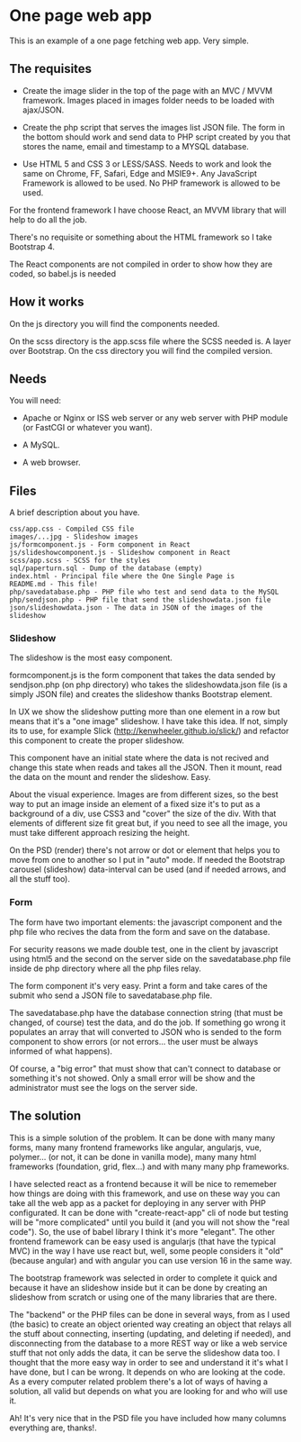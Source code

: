 # One page web app

This is an example of a one page fetching web app. Very simple.

## The requisites

- Create the image slider in the top of the page with an MVC / MVVM framework. Images placed in images folder needs to be loaded with ajax/JSON.

- Create the php script that serves the images list JSON file. The form in the bottom should work and send data to PHP script created by you that stores the name, email and timestamp to a MYSQL database.

- Use HTML 5 and CSS 3 or LESS/SASS.  Needs to work and look the same on Chrome, FF, Safari, Edge and MSIE9+. Any JavaScript Framework is allowed to be used. No PHP framework is allowed to be used.

For the frontend framework I have choose React, an MVVM library that will help to do all the job.

There's no requisite or something about the HTML framework so I take Bootstrap 4.

The React components are not compiled in order to show how they are coded, so babel.js is needed

## How it works

On the js directory you will find the components needed.

On the scss directory is the app.scss file where the SCSS needed is. A layer over Bootstrap. On the css directory you will find the compiled version.

## Needs

You will need:

- Apache or Nginx or ISS web server or any web server with PHP module (or FastCGI or whatever you want).

- A MySQL.

- A web browser.

## Files

A brief description about you have.

```
css/app.css - Compiled CSS file
images/...jpg - Slideshow images
js/formcomponent.js - Form component in React
js/slideshowcomponent.js - Slideshow component in React
scss/app.scss - SCSS for the styles
sql/paperturn.sql - Dump of the database (empty)
index.html - Principal file where the One Single Page is
README.md - This file!
php/savedatabase.php - PHP file who test and send data to the MySQL
php/sendjson.php - PHP file that send the slideshowdata.json file
json/slideshowdata.json - The data in JSON of the images of the slideshow
```

### Slideshow

The slideshow is the most easy component.

formcomponent.js is the form component that takes the data sended by sendjson.php (on php directory) who takes the slideshowdata.json file (is a simply JSON file) and creates the slideshow thanks Bootstrap element.

In UX we show the slideshow putting more than one element in a row but means that it's a "one image" slideshow. I have take this idea. If not, simply its to use, for example Slick (http://kenwheeler.github.io/slick/) and refactor this component to create the proper slideshow.

This component have an initial state where the data is not recived and change this state when reads and takes all the JSON. Then it mount, read the data on the mount and render the slideshow. Easy.

About the visual experience. Images are from different sizes, so the best way to put an image inside an element of a fixed size it's to put as a background of a div, use CSS3 and "cover" the size of the div. With that elements of different size fit great but, if you need to see all the image, you must take different approach resizing the height.

On the PSD (render) there's not arrow or dot or element that helps you to move from one to another so I put in "auto" mode. If needed the Bootstrap carousel (slideshow) data-interval can be used (and if needed arrows, and all the stuff too).

### Form

The form have two important elements: the javascript component and the php file who recives the data from the form and save on the database.

For security reasons we made double test, one in the client by javascript using html5 and the second on the server side on the savedatabase.php file inside de php directory where all the php files relay.

The form component it's very easy. Print a form and take cares of the submit who send a JSON file to savedatabase.php file.

The savedatabase.php have the database connection string (that must be changed, of course) test the data, and do the job. If something go wrong it populates an array that will converted to JSON who is sended to the form component to show errors (or not errors... the user must be always informed of what happens).

Of course, a "big error" that must show that can't connect to database or something it's not showed. Only a small error will be show and the administrator must see the logs on the server side.

## The solution

This is a simple solution of the problem. It can be done with many many forms, many many frontend frameworks like angular, angularjs, vue, polymer... (or not, it can be done in vanilla mode), many many html frameworks (foundation, grid, flex...) and with many many php frameworks.

I have selected react as a frontend because it will be nice to rememeber how things are doing with this framework, and use on these way you can take all the web app as a packet for deploying in any server with PHP configurated. It can be done with "create-react-app" cli of node but testing will be "more complicated" until you build it (and you will not show the "real code"). So, the use of babel library I think it's more "elegant". The other frontend framework can be easy used is angularjs (that have the typical MVC) in the way I have use react but, well, some people considers it "old" (because angular) and with angular you can use version 16 in the same way.

The bootstrap framework was selected in order to complete it quick and because it have an slideshow inside but it can be done by creating an slideshow from scratch or using one of the many libraries that are there.

The "backend" or the PHP files can be done in several ways, from as I used (the basic) to create an object oriented way creating an object that relays all the stuff about connecting, inserting (updating, and deleting if needed), and disconnecting from the database to a more REST way or like a web service stuff that not only adds the data, it can be serve the slideshow data too. I thought that the more easy way in order to see and understand it it's what I have done, but I can be wrong. It depends on who are looking at the code. As a every computer related problem there's a lot of ways of having a solution, all valid but depends on what you are looking for and who will use it.

Ah! It's very nice that in the PSD file you have included how many columns everything are, thanks!.
